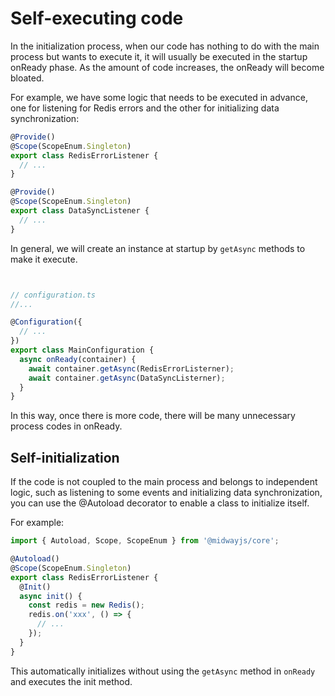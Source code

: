 # Self-executing code

In the initialization process, when our code has nothing to do with the main process but wants to execute it, it will usually be executed in the startup onReady phase. As the amount of code increases, the onReady will become bloated.

For example, we have some logic that needs to be executed in advance, one for listening for Redis errors and the other for initializing data synchronization:

```typescript
@Provide()
@Scope(ScopeEnum.Singleton)
export class RedisErrorListener {
  // ...
}

@Provide()
@Scope(ScopeEnum.Singleton)
export class DataSyncListener {
  // ...
}
```

In general, we will create an instance at startup by `getAsync` methods to make it execute.

```typescript


// configuration.ts
//...

@Configuration({
  // ...
})
export class MainConfiguration {
  async onReady(container) {
    await container.getAsync(RedisErrorListerner);
    await container.getAsync(DataSyncListerner);
  }
}
```

In this way, once there is more code, there will be many unnecessary process codes in onReady.



## Self-initialization

If the code is not coupled to the main process and belongs to independent logic, such as listening to some events and initializing data synchronization, you can use the @Autoload decorator to enable a class to initialize itself.

For example:

```typescript
import { Autoload, Scope, ScopeEnum } from '@midwayjs/core';

@Autoload()
@Scope(ScopeEnum.Singleton)
export class RedisErrorListener {
  @Init()
  async init() {
    const redis = new Redis();
    redis.on('xxx', () => {
      // ...
    });
  }
}
```

This automatically initializes without using the `getAsync` method in `onReady` and executes the init method.




